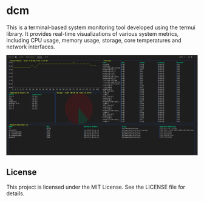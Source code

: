 # dcm

This is a terminal-based system monitoring tool developed using the termui library. 
It provides real-time visualizations of various system metrics, including CPU usage, memory usage, storage, core temperatures and network interfaces.

![Tool in action](./assets/v_1.png)

## License

This project is licensed under the MIT License. See the LICENSE file for details.
